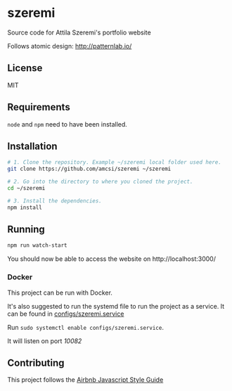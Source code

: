 # szeremi
Source code for Attila Szeremi's portfolio website

Follows atomic design: http://patternlab.io/

## License

MIT

## Requirements

`node` and `npm` need to have been installed.

## Installation

```sh
# 1. Clone the repository. Example ~/szeremi local folder used here.
git clone https://github.com/amcsi/szeremi ~/szeremi

# 2. Go into the directory to where you cloned the project.
cd ~/szeremi

# 3. Install the dependencies.
npm install
```

## Running

```sh
npm run watch-start
```

You should now be able to access the website on http://localhost:3000/

### Docker

This project can be run with Docker.

It's also suggested to run the systemd file to run the project as a service.
It can be found in [configs/szeremi.service](configs/szeremi.service)

Run `sudo systemctl enable configs/szeremi.service`.

It will listen on port *10082*

## Contributing

This project follows the [Airbnb Javascript Style Guide](https://github.com/airbnb/javascript)

